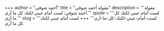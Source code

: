 +++
author = "أحمد شوقي"
title = "مقولة أحمد شوقي"
description = '''مقولة أحمد شوقي: لست أمام عيني لكنك كل ما أرى.'''
quote = '''لست أمام عيني لكنك كل ما أرى.'''
slug = '''لست-أمام-عيني-لكنك-كل-ما-أرى'''
+++
لست أمام عيني لكنك كل ما أرى.
